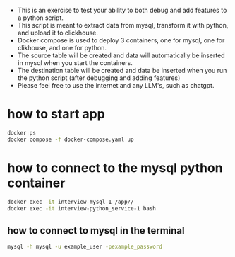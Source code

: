 * This is an exercise to test your ability to both debug and add features to a python script.
* This script is meant to extract data from mysql, transform it with python, and upload it to clickhouse.
* Docker compose is used to deploy 3 containers, one for mysql, one for clikhouse, and one for python.
* The source table will be created and data will automatically be inserted in mysql when you start the containers.
* The destination table will be created and data be inserted when you run the python script (after debugging and adding features)
* Please feel free to use the internet and any LLM's, such as chatgpt.
 
# how to start app
```bash
docker ps
docker compose -f docker-compose.yaml up
```

# how to connect to the mysql python container
```bash
docker exec -it interview-mysql-1 /app//
docker exec -it interview-python_service-1 bash
```

## how to connect to mysql in the terminal
```bash
mysql -h mysql -u example_user -pexample_password
```